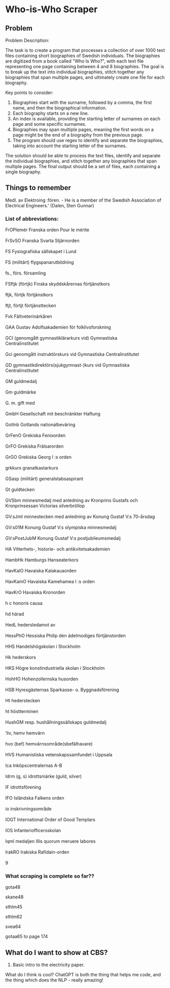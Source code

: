 # Who-is-Who Scraper

## Problem

Problem Description:

The task is to create a program that processes a collection of over 1000 text files containing short biographies of Swedish individuals. The biographies are digitized from a book called "Who Is Who?", with each text file representing one page containing between 4 and 8 biographies. The goal is to break up the text into individual biographies, stitch together any biographies that span multiple pages, and ultimately create one file for each biography.

Key points to consider:

1. Biographies start with the surname, followed by a comma, the first name, and then the biographical information.
2. Each biography starts on a new line.
3. An index is available, providing the starting letter of surnames on each page and some specific surnames.
4. Biographies may span multiple pages, meaning the first words on a page might be the end of a biography from the previous page.
5. The program should use regex to identify and separate the biographies, taking into account the starting letter of the surnames.

The solution should be able to process the text files, identify and separate the individual biographies, and stitch together any biographies that span multiple pages. The final output should be a set of files, each containing a single biography.

## Things to remember

Medl. av  Elektroing :fören. - He is a member of the Swedish Association of Electrical Engineers.' (Dalen, Sten Gunnar)

### List of abbreviations:

FrOPlemér                Franska orden Pour le mérite
<br/>
<br/>FrSvSO                      Franska Svarta Stjärnorden
<br/>
<br/>FS                               Fysiografiska  sällskapet  i  Lund
<br/>
<br/>FS (militärt)             flygspanarutbildning
<br/>
<br/>fs.,   förs.                     församling
<br/>
<br/>FSftjk  (förtjk)         Finska skyddskårernas förtjänstkors
<br/>
<br/>ftjk,  förtjk                 förtjänstkors
<br/>
<br/>ftjt, förtjt                  förtjänsttecken
<br/>
<br/>Fvk                             Fältveterinärkåren
<br/>
<br/>GAA                           Gustav Adolfsakademien för folklivsforskning
<br/>
<br/>GCI                             (genomgått gymnastiklärarkurs vid)  Gymnastiska
<br/>Centralinstitutet
<br/>
<br/>Gci                              genomgått instruktörskurs vid Gymnastiska Centralinstitutet
<br/>
<br/>GD                              gymnastikdirektörs(sjukgymnast-)kurs vid Gymnastiska
<br/>Centralinstitutet
<br/>
<br/>GM                             guldmedalj
<br/>
<br/>Gm                              guldmärke
<br/>
<br/>G.   m.                          gift med
<br/>
<br/>GmbH                        Gesellschaft mit beschränkter Haftung
<br/>
<br/>Gotlnb                        Gotlands  nationalbeväring
<br/>
<br/>GrFenO                      Grekiska Fenixorden
<br/>
<br/>GrFO                          Grekiska Frälsarorden
<br/>
<br/>GrGO                          Grekiska Georg I :s orden
<br/>
<br/>grkkurs                      granatkastarkurs
<br/>
<br/>GSasp (militärt)       generalstabsaspirant
<br/>
<br/>Gt                                guldtecken
<br/>
<br/>GVSbm                      minnesmedalj    med    anledning    av   Kronprins   Gustafs   och
<br/>Kronprinsessan Victorias silverbröllop
<br/>
<br/>GV:sJmt                    minnestecken med anledning av Konung Gustaf V:s 70-årsdag
<br/>
<br/>GV:s01M                   Konung Gustaf V:s olympiska minnesmedalj
<br/>
<br/>GV:sPostJubM       Konung Gustaf V:s postjubileumsmedalj
<br/>
<br/>HA                             Vitterhets-,   historie-   och   antikvitetsakademien
<br/>
<br/>HambHk                    Hamburgs  Hanseaterkors
<br/>
<br/>HavKalO                   Havaiska Kalakauaorden
<br/>
<br/>HavKamO                 Havaiska Kamehamea I :s  orden
<br/>
<br/>HavKrO                     Havaiska Kronorden
<br/>
<br/>h c                              honoris causa
<br/>
<br/>hd                                härad
<br/>
<br/>HedL                          hedersledamot av
<br/>
<br/>HessPhO                   Hessiska Philip den ädelmodiges förtjänstorden
<br/>
<br/>HHS                           Handelshögskolan i Stockholm
<br/>
<br/>Hk                              hederskors
<br/>
<br/>HKS                           Högre konstindustriella skolan i Stockholm
<br/>
<br/>HohHO                      Hohenzollernska husorden
<br/>
<br/>HSB                           Hyresgästernas  Sparkasse-  o.   Byggnadsförening
<br/>
<br/>Ht                               hederstecken
<br/>
<br/>ht                                höstterminen
<br/>
<br/>HushGM                    resp.  hushållningssällskaps  guldmedalj
<br/>
<br/>’liv, hemv                    hemvärn
<br/>
<br/>hvo (bef)                   hemvärnsområde(sbefälhavare)
<br/>
<br/>HVS                           Humanistiska vetenskapssamfundet i Uppsala
<br/>
<br/>Ica                               Inköpscentralernas A-B
<br/>
<br/>Idrm (g, s)               idrottsmärke (guld, silver)
<br/>
<br/>IF                                idrottsförening
<br/>
<br/>IFO                             Isländska Falkens orden
<br/>
<br/>io                                 inskrivningsområde
<br/>
<br/>IOGT                          International Order of Good Templars
<br/>
<br/>IOS                             Infanteriofficersskolan
<br/>
<br/>Iqml                            medaljen Illis quorum meruere labores
<br/>
<br/>IrakRO                       Irakiska Rafidain-orden
<br/>
<br/>9

### What scraping is complete so far??

gota48

skane48

sthlm45

sthlm62

svea64

gotaa65 to page 174

## What do I want to show at CBS?

1. Basic intro to the electricity paper.



What do I think is cool?
ChatGPT is both the thing that helps me code, and the thing which does the NLP - really amazing!